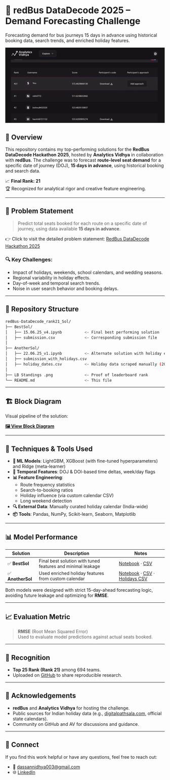 # 🚌 redBus DataDecode 2025 – Demand Forecasting Challenge

Forecasting demand for bus journeys 15 days in advance using historical booking data, search trends, and enriched holiday features.

![Leaderboard Proof](https://github.com/SannidhyaDas/redBus-DataDecode_rank21_Sol/blob/main/BestSol/LB%20Standings%20.png)

## 🚀 Overview

This repository contains my top-performing solutions for the **RedBus DataDecode Hackathon 2025**, hosted by **Analytics Vidhya** in collaboration with **redBus**. The challenge was to forecast **route-level seat demand** for a specific date of journey (DOJ), **15 days in advance**, using historical booking and search data.

📈 **Final Rank: 21**  
🏆 Recognized for analytical rigor and creative feature engineering.

---

## 🧠 Problem Statement

> Predict total seats booked for each route on a specific date of journey, using data available **15 days in advance**.

👉 Click to visit the detailed problem statement: [RedBus DataDecode Hackathon 2025](https://www.analyticsvidhya.com/datahack/contest/redbus-data-decode-hackathon-2025/)

### 🔍 Key Challenges:
- Impact of holidays, weekends, school calendars, and wedding seasons.
- Regional variability in holiday effects.
- Day-of-week and temporal search trends.
- Noise in user search behavior and booking delays.

---

## 📁 Repository Structure

```bash
redBus-DataDecode_rank21_Sol/
├── BestSol/
│   ├── 15.06.25_v4.ipynb          <- Final best performing solution
│   ├── submission.csv             <- Corresponding submission file
│
├── AnotherSol/
│   ├── 22.06.25_v1.ipynb          <- Alternate solution with holiday enrichment
│   ├── submission_with_holidays.csv
│   ├── holiday_dates.csv          <- Holiday data scraped manually (2023–2025)
│
├── LB Standings .png              <- Proof of leaderboard rank
└── README.md                      <- This file

```
---

## 🏗️ Block Diagram

Visual pipeline of the solution:

**[🖼️ View Block Diagram](your_block_diagram_link_here)**

---

## 🔧 Techniques & Tools Used

- **🧠 ML Models**: LightGBM, XGBoost (with fine-tuned hyperparameters) and Ridge (meta-learner)
- **📅 Temporal Features**: DOJ & DOI-based time deltas, week/day flags
- **📊 Feature Engineering**:
  - Route frequency statistics
  - Search-to-booking ratios
  - Holiday influence (via custom calendar CSV)
  - Long weekend detection
- **🔍 External Data**: Manually curated holiday calendar (India-wide)
- **📦 Tools**: Pandas, NumPy, Scikit-learn, Seaborn, Matplotlib

---

## 📊 Model Performance

| Solution | Description | Notes |
|----------|-------------|-------|
| ✅ **BestSol** | Final best solution with tuned features and minimal leakage | [Notebook](BestSol/15.06.25_v4.ipynb) · [CSV](BestSol/submission.csv) |
| ✅ **AnotherSol** | Used enriched holiday features from custom calendar | [Notebook](AnotherSol/22.06.25_v1.ipynb) · [CSV](AnotherSol/submission_with_holidays.csv) · [Holidays CSV](AnotherSol/holiday_dates.csv) |

Both models were designed with strict 15-day-ahead forecasting logic, avoiding future leakage and optimizing for **RMSE**.

---

## 📈 Evaluation Metric

> **RMSE** (Root Mean Squared Error)  
Used to evaluate model predictions against actual seats booked.

---

## 🏅 Recognition

- **Top 25 Rank (Rank 21)** among 694 teams.
- Uploaded on [GitHub](https://github.com/SannidhyaDas/redBus-DataDecode_rank21_Sol) to share reproducible research.

---

## 🙏 Acknowledgements

- **redBus** and **Analytics Vidhya** for hosting the challenge.
- Public sources for Indian holiday data (e.g., [digitalpathsala.com](https://digitalpathsala.com/indian-festival-calendar-2024/), official state calendars).
- Community on GitHub and AV for discussions and guidance.

---
## 🤝 Connect

If you find this work helpful or have any questions, feel free to reach out:

- 📧 dassannidhya003@gmail.com
- 🌐 [LinkedIn](https://www.linkedin.com/in/sannidhya-das3/)

